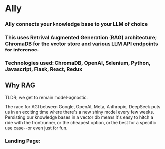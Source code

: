 # Ally

### Ally connects your knowledge base to your LLM of choice

### This uses Retrival Augmented Generation (RAG) architecture; ChromaDB for the vector store and various LLM API endpoints for inference.

### Technologies used: ChromaDB, OpenAI, Selenium, Python, Javascript, Flask, React, Redux

## Why RAG
TLDR; we get to remain model-agnostic.

The race for AGI between Google, OpenAI, Meta, Anthropic, DeepSeek puts us in an exciting time where there's a new shiny model every few weeks. Persisting our knowledge bases in a vector db means it's easy to hitch a ride with the frontrunner, or the cheapest option, or the best for a specific use case--or even just for fun.

### Landing Page:




